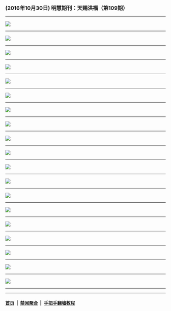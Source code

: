 ### (2016年10月30日) 明慧期刊：天赐洪福（第109期）

---

<img src="http://qikan.minghui.org/mhqkpage/qikanimage/2016/10/28/tchf-109-2in1-read-online1.png"/><hr/>
<img src="http://qikan.minghui.org/mhqkpage/qikanimage/2016/10/28/tchf-109-2in1-read-online2.png"/><hr/>
<img src="http://qikan.minghui.org/mhqkpage/qikanimage/2016/10/28/tchf-109-2in1-read-online3.png"/><hr/>
<img src="http://qikan.minghui.org/mhqkpage/qikanimage/2016/10/28/tchf-109-2in1-read-online4.png"/><hr/>
<img src="http://qikan.minghui.org/mhqkpage/qikanimage/2016/10/28/tchf-109-2in1-read-online5.png"/><hr/>
<img src="http://qikan.minghui.org/mhqkpage/qikanimage/2016/10/28/tchf-109-2in1-read-online6.png"/><hr/>
<img src="http://qikan.minghui.org/mhqkpage/qikanimage/2016/10/28/tchf-109-2in1-read-online7.png"/><hr/>
<img src="http://qikan.minghui.org/mhqkpage/qikanimage/2016/10/28/tchf-109-2in1-read-online8.png"/><hr/>
<img src="http://qikan.minghui.org/mhqkpage/qikanimage/2016/10/28/tchf-109-2in1-read-online9.png"/><hr/>
<img src="http://qikan.minghui.org/mhqkpage/qikanimage/2016/10/28/tchf-109-2in1-read-online10.png"/><hr/>
<img src="http://qikan.minghui.org/mhqkpage/qikanimage/2016/10/28/tchf-109-2in1-read-online11.png"/><hr/>
<img src="http://qikan.minghui.org/mhqkpage/qikanimage/2016/10/28/tchf-109-2in1-read-online12.png"/><hr/>
<img src="http://qikan.minghui.org/mhqkpage/qikanimage/2016/10/28/tchf-109-2in1-read-online13.png"/><hr/>
<img src="http://qikan.minghui.org/mhqkpage/qikanimage/2016/10/28/tchf-109-2in1-read-online14.png"/><hr/>
<img src="http://qikan.minghui.org/mhqkpage/qikanimage/2016/10/28/tchf-109-2in1-read-online15.png"/><hr/>
<img src="http://qikan.minghui.org/mhqkpage/qikanimage/2016/10/28/tchf-109-2in1-read-online16.png"/><hr/>
<img src="http://qikan.minghui.org/mhqkpage/qikanimage/2016/10/28/tchf-109-2in1-read-online17.png"/><hr/>
<img src="http://qikan.minghui.org/mhqkpage/qikanimage/2016/10/28/tchf-109-2in1-read-online18.png"/><hr/>
<img src="http://qikan.minghui.org/mhqkpage/qikanimage/2016/10/28/tchf-109-2in1-read-online19.png"/><hr/>


---

#### [首页](../../../..) &nbsp;|&nbsp; [禁闻聚合](https://github.com/gfw-breaker/banned-news) &nbsp;|&nbsp; [手把手翻墙教程](https://github.com/gfw-breaker/guides) 